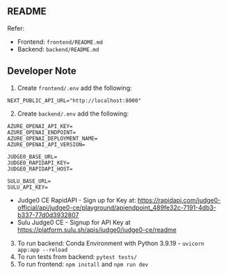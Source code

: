 ## README

Refer:
- Frontend: ```frontend/README.md```
- Backend: ```backend/README.md```

## Developer Note

1. Create ```frontend/.env``` add the following:
```
NEXT_PUBLIC_API_URL="http://localhost:8000"
```

2. Create ```backend/.env``` add the following:
```
AZURE_OPENAI_API_KEY=
AZURE_OPENAI_ENDPOINT=
AZURE_OPENAI_DEPLOYMENT_NAME=
AZURE_OPENAI_API_VERSION=

JUDGE0_BASE_URL=
JUDGE0_RAPIDAPI_KEY=
JUDGE0_RAPIDAPI_HOST=

SULU_BASE_URL=
SULU_API_KEY=
```

- Judge0 CE RapidAPI - Sign up for Key at:
https://rapidapi.com/judge0-official/api/judge0-ce/playground/apiendpoint_489fe32c-7191-4db3-b337-77d0d3932807
- Sulu Judge0 CE - Signup for API Key at https://platform.sulu.sh/apis/judge0/judge0-ce/readme

3. To run backend: Conda Environment with Python 3.9.19 - ```uvicorn app:app --reload```
4. To run tests from backend: ```pytest tests/```
5. To run frontend: ```npm install``` and ```npm run dev```
